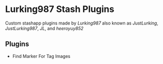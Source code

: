 # Lurking987 Stash Plugins
Custom stashapp plugins made by *Lurking987* also known as *JustLurking*, *JustLurking987*, *JL*, and *heeroyuy852*

## Plugins
- Find Marker For Tag Images
